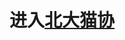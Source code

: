 # 进入[北大猫协](https://007DXR.github.io/JavaScript%20and%20Html%20Web%20Pages/final_project/login.html)
